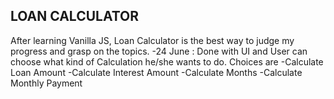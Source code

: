 ## LOAN CALCULATOR

After learning Vanilla JS, Loan Calculator is the best way to judge my progress and grasp on the topics.
-24 June : Done with UI and User can choose what kind of Calculation he/she wants to do. Choices are
  -Calculate Loan Amount
  -Calculate Interest Amount
  -Calculate Months
  -Calculate Monthly Payment
